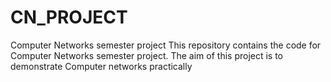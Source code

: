 # CN_PROJECT
Computer Networks semester project
This repository contains the code for Computer Networks semester project. The aim of this project is to demonstrate Computer networks practically
